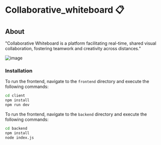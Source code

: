 # Collaborative_whiteboard 📋

## About

"Collaborative Whiteboard is a platform facilitating real-time, shared visual collaboration, fostering teamwork and creativity across distances."

![image](https://github.com/FidalMathew/collaborative_whiteboard/assets/84982038/5eaf413a-964c-4f34-8e5d-8f6966333806)


### Installation

To run the frontend, navigate to the `frontend` directory and execute the following commands:

```bash
cd client
npm install
npm run dev
```

To run the frontend, navigate to the `backend` directory and execute the following commands:

```bash
cd backend
npm install
node index.js
```
